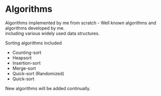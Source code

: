# Algorithms
Algorithms implemented by me from scratch - Well known algorithms and algorithms developed by me.<br>
including various widely used data structures. <br>

Sorting algorithms included<br>
<ul>
  <li>Counting-sort</li>
  <li>Heapsort</li>
  <li>Insertion-sort</li>
  <li>Merge-sort</li>
  <li>Quick-sort (Randomized)</li>
  <li>Quick-sort</li>
</ul>

New algorithms will be added continually.
